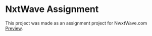 # NxtWave Assignment

This project was made as an assignment project for NwxtWave.com [Preview](https://ajaydeep123.github.io/nxtwave_assignment/).
